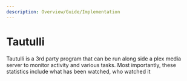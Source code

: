 ```yaml
---
description: Overview/Guide/Implementation
---
```


# Tautulli

Tautulli is a 3rd party program that can be run along side a plex media server to monitor activity and various tasks. Most importantly, these statistics include what has been watched, who watched it
